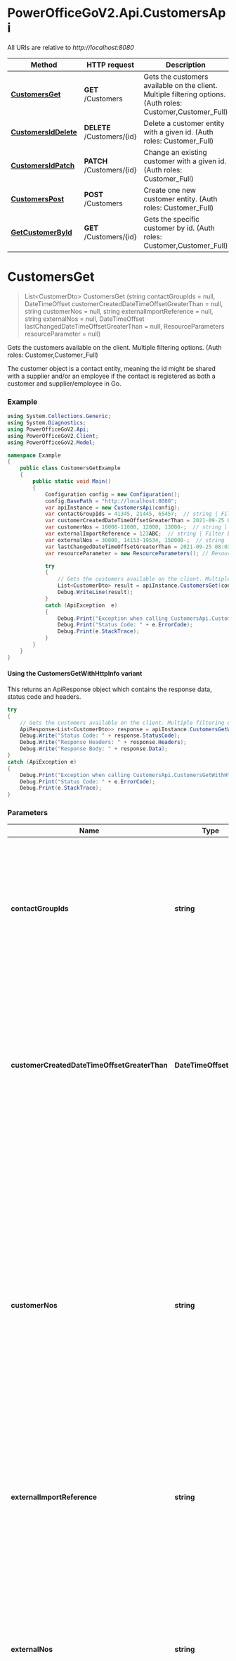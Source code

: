 # PowerOfficeGoV2.Api.CustomersApi

All URIs are relative to *http://localhost:8080*

| Method | HTTP request | Description |
|--------|--------------|-------------|
| [**CustomersGet**](CustomersApi.md#customersget) | **GET** /Customers | Gets the customers available on the client. Multiple filtering options. (Auth roles: Customer,Customer_Full) |
| [**CustomersIdDelete**](CustomersApi.md#customersiddelete) | **DELETE** /Customers/{id} | Delete a customer entity with a given id. (Auth roles: Customer_Full) |
| [**CustomersIdPatch**](CustomersApi.md#customersidpatch) | **PATCH** /Customers/{id} | Change an existing customer with a given id. (Auth roles: Customer_Full) |
| [**CustomersPost**](CustomersApi.md#customerspost) | **POST** /Customers | Create one new customer entity. (Auth roles: Customer_Full) |
| [**GetCustomerById**](CustomersApi.md#getcustomerbyid) | **GET** /Customers/{id} | Gets the specific customer by id. (Auth roles: Customer,Customer_Full) |

<a id="customersget"></a>
# **CustomersGet**
> List&lt;CustomerDto&gt; CustomersGet (string contactGroupIds = null, DateTimeOffset customerCreatedDateTimeOffsetGreaterThan = null, string customerNos = null, string externalImportReference = null, string externalNos = null, DateTimeOffset lastChangedDateTimeOffsetGreaterThan = null, ResourceParameters resourceParameter = null)

Gets the customers available on the client. Multiple filtering options. (Auth roles: Customer,Customer_Full)

The customer object is a contact entity, meaning the id might be shared with a supplier and/or an employee if the contact is registered as both a customer and supplier/employee in Go.

### Example
```csharp
using System.Collections.Generic;
using System.Diagnostics;
using PowerOfficeGoV2.Api;
using PowerOfficeGoV2.Client;
using PowerOfficeGoV2.Model;

namespace Example
{
    public class CustomersGetExample
    {
        public static void Main()
        {
            Configuration config = new Configuration();
            config.BasePath = "http://localhost:8080";
            var apiInstance = new CustomersApi(config);
            var contactGroupIds = 41345, 21445, 65457;  // string | Filter by contact group IDs. Separate by comma [,] to filter on multiple contact group IDs. If null or whitespace, all customers with or without contact group IDs are returned (filter is not used). (optional) 
            var customerCreatedDateTimeOffsetGreaterThan = 2021-09-25 08:03:00.1234567 -00:00;  // DateTimeOffset | Filter by the customer created timestamp property. This filtering will return all customers with a created timestamp greater than the timestamp provided. Can be used when polling for new entries from Go. Timestamp not inclusive. (optional) 
            var customerNos = 10000-11000, 12000, 13000-;  // string | Filter by customer numbers. Separate by comma [,] to filter on multiple customer numbers. A range of numbers can be specified using dash/hyphen [-]. For example \"10000-11000, 12000, 13000-\" will result in customers with numbers from and including 10000 to 11000, 12000, 13000 and all above will be returned. If null or whitespace, the filter is not used. (optional) 
            var externalImportReference = 123ABC;  // string | Filter by external import reference. If null or whitespace, the filter is not used. (optional) 
            var externalNos = 30000, 14153-19534, 150000-;  // string | Filter by customer external numbers. SearchString should be in the form of \"30000, 14153-19534, 150000-\" where values for 30000, between (inclusive) 14153-19534 and all over 150000 (inclusive) will be retrieved. If filterString is null or whitespace, query is returned as is. (optional) 
            var lastChangedDateTimeOffsetGreaterThan = 2021-09-25 08:03:00.1234567 -00:00;  // DateTimeOffset | Filter by the last changed timestamp property. This filtering will return all customers with a last changed timestamp greater than the timestamp provided. Can be used when polling for new entries. If used, changed customers should replace what was previously stored in the external system. Date not inclusive. (optional) 
            var resourceParameter = new ResourceParameters(); // ResourceParameters |  (optional) 

            try
            {
                // Gets the customers available on the client. Multiple filtering options. (Auth roles: Customer,Customer_Full)
                List<CustomerDto> result = apiInstance.CustomersGet(contactGroupIds, customerCreatedDateTimeOffsetGreaterThan, customerNos, externalImportReference, externalNos, lastChangedDateTimeOffsetGreaterThan, resourceParameter);
                Debug.WriteLine(result);
            }
            catch (ApiException  e)
            {
                Debug.Print("Exception when calling CustomersApi.CustomersGet: " + e.Message);
                Debug.Print("Status Code: " + e.ErrorCode);
                Debug.Print(e.StackTrace);
            }
        }
    }
}
```

#### Using the CustomersGetWithHttpInfo variant
This returns an ApiResponse object which contains the response data, status code and headers.

```csharp
try
{
    // Gets the customers available on the client. Multiple filtering options. (Auth roles: Customer,Customer_Full)
    ApiResponse<List<CustomerDto>> response = apiInstance.CustomersGetWithHttpInfo(contactGroupIds, customerCreatedDateTimeOffsetGreaterThan, customerNos, externalImportReference, externalNos, lastChangedDateTimeOffsetGreaterThan, resourceParameter);
    Debug.Write("Status Code: " + response.StatusCode);
    Debug.Write("Response Headers: " + response.Headers);
    Debug.Write("Response Body: " + response.Data);
}
catch (ApiException e)
{
    Debug.Print("Exception when calling CustomersApi.CustomersGetWithHttpInfo: " + e.Message);
    Debug.Print("Status Code: " + e.ErrorCode);
    Debug.Print(e.StackTrace);
}
```

### Parameters

| Name | Type | Description | Notes |
|------|------|-------------|-------|
| **contactGroupIds** | **string** | Filter by contact group IDs. Separate by comma [,] to filter on multiple contact group IDs. If null or whitespace, all customers with or without contact group IDs are returned (filter is not used). | [optional]  |
| **customerCreatedDateTimeOffsetGreaterThan** | **DateTimeOffset** | Filter by the customer created timestamp property. This filtering will return all customers with a created timestamp greater than the timestamp provided. Can be used when polling for new entries from Go. Timestamp not inclusive. | [optional]  |
| **customerNos** | **string** | Filter by customer numbers. Separate by comma [,] to filter on multiple customer numbers. A range of numbers can be specified using dash/hyphen [-]. For example \&quot;10000-11000, 12000, 13000-\&quot; will result in customers with numbers from and including 10000 to 11000, 12000, 13000 and all above will be returned. If null or whitespace, the filter is not used. | [optional]  |
| **externalImportReference** | **string** | Filter by external import reference. If null or whitespace, the filter is not used. | [optional]  |
| **externalNos** | **string** | Filter by customer external numbers. SearchString should be in the form of \&quot;30000, 14153-19534, 150000-\&quot; where values for 30000, between (inclusive) 14153-19534 and all over 150000 (inclusive) will be retrieved. If filterString is null or whitespace, query is returned as is. | [optional]  |
| **lastChangedDateTimeOffsetGreaterThan** | **DateTimeOffset** | Filter by the last changed timestamp property. This filtering will return all customers with a last changed timestamp greater than the timestamp provided. Can be used when polling for new entries. If used, changed customers should replace what was previously stored in the external system. Date not inclusive. | [optional]  |
| **resourceParameter** | [**ResourceParameters**](ResourceParameters.md) |  | [optional]  |

### Return type

[**List&lt;CustomerDto&gt;**](CustomerDto.md)

### Authorization

No authorization required

### HTTP request headers

 - **Content-Type**: Not defined
 - **Accept**: application/json


### HTTP response details
| Status code | Description | Response headers |
|-------------|-------------|------------------|
| **200** | Given when resource returned successfully |  -  |
| **204** | Given when there is no content to return (response body is empty) |  -  |
| **400** | Given when request is badly formatted |  -  |
| **404** | Given when resource was not found |  -  |
| **401** | Given when request is unauthorized (Access Token is missing or invalid) |  -  |
| **403** | Given when request is forbidden (Integration does not have required permission to use endpoint) |  -  |
| **429** | Given when request is throttled (too many requests) |  -  |
| **0** | When request is not processed correctly a ProblemDetail object is returned |  -  |

[[Back to top]](#) [[Back to API list]](../../README.md#documentation-for-api-endpoints) [[Back to Model list]](../../README.md#documentation-for-models) [[Back to README]](../../README.md)

<a id="customersiddelete"></a>
# **CustomersIdDelete**
> void CustomersIdDelete (long id)

Delete a customer entity with a given id. (Auth roles: Customer_Full)

If the customer have links to transactions or other entities, or if the contact is an active supplier/employee, this operation cannot be performed.

### Example
```csharp
using System.Collections.Generic;
using System.Diagnostics;
using PowerOfficeGoV2.Api;
using PowerOfficeGoV2.Client;
using PowerOfficeGoV2.Model;

namespace Example
{
    public class CustomersIdDeleteExample
    {
        public static void Main()
        {
            Configuration config = new Configuration();
            config.BasePath = "http://localhost:8080";
            var apiInstance = new CustomersApi(config);
            var id = 12345;  // long | The id of the customer to delete.

            try
            {
                // Delete a customer entity with a given id. (Auth roles: Customer_Full)
                apiInstance.CustomersIdDelete(id);
            }
            catch (ApiException  e)
            {
                Debug.Print("Exception when calling CustomersApi.CustomersIdDelete: " + e.Message);
                Debug.Print("Status Code: " + e.ErrorCode);
                Debug.Print(e.StackTrace);
            }
        }
    }
}
```

#### Using the CustomersIdDeleteWithHttpInfo variant
This returns an ApiResponse object which contains the response data, status code and headers.

```csharp
try
{
    // Delete a customer entity with a given id. (Auth roles: Customer_Full)
    apiInstance.CustomersIdDeleteWithHttpInfo(id);
}
catch (ApiException e)
{
    Debug.Print("Exception when calling CustomersApi.CustomersIdDeleteWithHttpInfo: " + e.Message);
    Debug.Print("Status Code: " + e.ErrorCode);
    Debug.Print(e.StackTrace);
}
```

### Parameters

| Name | Type | Description | Notes |
|------|------|-------------|-------|
| **id** | **long** | The id of the customer to delete. |  |

### Return type

void (empty response body)

### Authorization

No authorization required

### HTTP request headers

 - **Content-Type**: Not defined
 - **Accept**: application/json


### HTTP response details
| Status code | Description | Response headers |
|-------------|-------------|------------------|
| **200** | Given when customer is deleted |  -  |
| **404** | Given when resource was not found |  -  |
| **409** | Given when resource is in use and cannot be deleted |  -  |
| **401** | Given when request is unauthorized (Access Token is missing or invalid) |  -  |
| **403** | Given when request is forbidden (Integration does not have required permission to use endpoint) |  -  |
| **429** | Given when request is throttled (too many requests) |  -  |
| **0** | When request is not processed correctly a ProblemDetail object is returned |  -  |

[[Back to top]](#) [[Back to API list]](../../README.md#documentation-for-api-endpoints) [[Back to Model list]](../../README.md#documentation-for-models) [[Back to README]](../../README.md)

<a id="customersidpatch"></a>
# **CustomersIdPatch**
> CustomerDto CustomersIdPatch (long id, List<Operation> operation = null)

Change an existing customer with a given id. (Auth roles: Customer_Full)

### Example
```csharp
using System.Collections.Generic;
using System.Diagnostics;
using PowerOfficeGoV2.Api;
using PowerOfficeGoV2.Client;
using PowerOfficeGoV2.Model;

namespace Example
{
    public class CustomersIdPatchExample
    {
        public static void Main()
        {
            Configuration config = new Configuration();
            config.BasePath = "http://localhost:8080";
            var apiInstance = new CustomersApi(config);
            var id = 12345;  // long | The id of the customer.
            var operation = new List<Operation>(); // List<Operation> | JSON Patch structure for updating a Customer. See CustomerPatchDto schema for all available properties. For more information on JSON patch and the various operations allowed, check out: https://datatracker.ietf.org/doc/html/rfc6902 (optional) 

            try
            {
                // Change an existing customer with a given id. (Auth roles: Customer_Full)
                CustomerDto result = apiInstance.CustomersIdPatch(id, operation);
                Debug.WriteLine(result);
            }
            catch (ApiException  e)
            {
                Debug.Print("Exception when calling CustomersApi.CustomersIdPatch: " + e.Message);
                Debug.Print("Status Code: " + e.ErrorCode);
                Debug.Print(e.StackTrace);
            }
        }
    }
}
```

#### Using the CustomersIdPatchWithHttpInfo variant
This returns an ApiResponse object which contains the response data, status code and headers.

```csharp
try
{
    // Change an existing customer with a given id. (Auth roles: Customer_Full)
    ApiResponse<CustomerDto> response = apiInstance.CustomersIdPatchWithHttpInfo(id, operation);
    Debug.Write("Status Code: " + response.StatusCode);
    Debug.Write("Response Headers: " + response.Headers);
    Debug.Write("Response Body: " + response.Data);
}
catch (ApiException e)
{
    Debug.Print("Exception when calling CustomersApi.CustomersIdPatchWithHttpInfo: " + e.Message);
    Debug.Print("Status Code: " + e.ErrorCode);
    Debug.Print(e.StackTrace);
}
```

### Parameters

| Name | Type | Description | Notes |
|------|------|-------------|-------|
| **id** | **long** | The id of the customer. |  |
| **operation** | [**List&lt;Operation&gt;**](Operation.md) | JSON Patch structure for updating a Customer. See CustomerPatchDto schema for all available properties. For more information on JSON patch and the various operations allowed, check out: https://datatracker.ietf.org/doc/html/rfc6902 | [optional]  |

### Return type

[**CustomerDto**](CustomerDto.md)

### Authorization

No authorization required

### HTTP request headers

 - **Content-Type**: application/json-patch+json
 - **Accept**: application/json


### HTTP response details
| Status code | Description | Response headers |
|-------------|-------------|------------------|
| **200** | Given when resource was successfully updated |  -  |
| **400** | Given when request is badly formatted |  -  |
| **404** | Given when resource was not found |  -  |
| **401** | Given when request is unauthorized (Access Token is missing or invalid) |  -  |
| **403** | Given when request is forbidden (Integration does not have required permission to use endpoint) |  -  |
| **429** | Given when request is throttled (too many requests) |  -  |
| **0** | When request is not processed correctly a ProblemDetail object is returned |  -  |

[[Back to top]](#) [[Back to API list]](../../README.md#documentation-for-api-endpoints) [[Back to Model list]](../../README.md#documentation-for-models) [[Back to README]](../../README.md)

<a id="customerspost"></a>
# **CustomersPost**
> CustomerDto CustomersPost (CustomerPostDto customerPostDto = null)

Create one new customer entity. (Auth roles: Customer_Full)

If successful, the new entity will be returned with an id which is unique and can be used to reference the created object in relevant requests.

### Example
```csharp
using System.Collections.Generic;
using System.Diagnostics;
using PowerOfficeGoV2.Api;
using PowerOfficeGoV2.Client;
using PowerOfficeGoV2.Model;

namespace Example
{
    public class CustomersPostExample
    {
        public static void Main()
        {
            Configuration config = new Configuration();
            config.BasePath = "http://localhost:8080";
            var apiInstance = new CustomersApi(config);
            var customerPostDto = new CustomerPostDto(); // CustomerPostDto |  (optional) 

            try
            {
                // Create one new customer entity. (Auth roles: Customer_Full)
                CustomerDto result = apiInstance.CustomersPost(customerPostDto);
                Debug.WriteLine(result);
            }
            catch (ApiException  e)
            {
                Debug.Print("Exception when calling CustomersApi.CustomersPost: " + e.Message);
                Debug.Print("Status Code: " + e.ErrorCode);
                Debug.Print(e.StackTrace);
            }
        }
    }
}
```

#### Using the CustomersPostWithHttpInfo variant
This returns an ApiResponse object which contains the response data, status code and headers.

```csharp
try
{
    // Create one new customer entity. (Auth roles: Customer_Full)
    ApiResponse<CustomerDto> response = apiInstance.CustomersPostWithHttpInfo(customerPostDto);
    Debug.Write("Status Code: " + response.StatusCode);
    Debug.Write("Response Headers: " + response.Headers);
    Debug.Write("Response Body: " + response.Data);
}
catch (ApiException e)
{
    Debug.Print("Exception when calling CustomersApi.CustomersPostWithHttpInfo: " + e.Message);
    Debug.Print("Status Code: " + e.ErrorCode);
    Debug.Print(e.StackTrace);
}
```

### Parameters

| Name | Type | Description | Notes |
|------|------|-------------|-------|
| **customerPostDto** | [**CustomerPostDto**](CustomerPostDto.md) |  | [optional]  |

### Return type

[**CustomerDto**](CustomerDto.md)

### Authorization

No authorization required

### HTTP request headers

 - **Content-Type**: application/json-patch+json, application/json, text/json, application/*+json
 - **Accept**: application/json


### HTTP response details
| Status code | Description | Response headers |
|-------------|-------------|------------------|
| **201** | Given when resource was successfully created. |  -  |
| **400** | Given when request is badly formatted. |  -  |
| **404** | Given when resource was not found |  -  |
| **401** | Given when request is unauthorized (Access Token is missing or invalid) |  -  |
| **403** | Given when request is forbidden (Integration does not have required permission to use endpoint) |  -  |
| **429** | Given when request is throttled (too many requests) |  -  |
| **0** | When request is not processed correctly a ProblemDetail object is returned |  -  |

[[Back to top]](#) [[Back to API list]](../../README.md#documentation-for-api-endpoints) [[Back to Model list]](../../README.md#documentation-for-models) [[Back to README]](../../README.md)

<a id="getcustomerbyid"></a>
# **GetCustomerById**
> CustomerDto GetCustomerById (long id)

Gets the specific customer by id. (Auth roles: Customer,Customer_Full)

The customer object is a contact entity, meaning the id might be shared with a supplier and/or an employee if the contact is registered as both a customer and supplier/employee in Go.

### Example
```csharp
using System.Collections.Generic;
using System.Diagnostics;
using PowerOfficeGoV2.Api;
using PowerOfficeGoV2.Client;
using PowerOfficeGoV2.Model;

namespace Example
{
    public class GetCustomerByIdExample
    {
        public static void Main()
        {
            Configuration config = new Configuration();
            config.BasePath = "http://localhost:8080";
            var apiInstance = new CustomersApi(config);
            var id = 12345;  // long | The id of the customer.

            try
            {
                // Gets the specific customer by id. (Auth roles: Customer,Customer_Full)
                CustomerDto result = apiInstance.GetCustomerById(id);
                Debug.WriteLine(result);
            }
            catch (ApiException  e)
            {
                Debug.Print("Exception when calling CustomersApi.GetCustomerById: " + e.Message);
                Debug.Print("Status Code: " + e.ErrorCode);
                Debug.Print(e.StackTrace);
            }
        }
    }
}
```

#### Using the GetCustomerByIdWithHttpInfo variant
This returns an ApiResponse object which contains the response data, status code and headers.

```csharp
try
{
    // Gets the specific customer by id. (Auth roles: Customer,Customer_Full)
    ApiResponse<CustomerDto> response = apiInstance.GetCustomerByIdWithHttpInfo(id);
    Debug.Write("Status Code: " + response.StatusCode);
    Debug.Write("Response Headers: " + response.Headers);
    Debug.Write("Response Body: " + response.Data);
}
catch (ApiException e)
{
    Debug.Print("Exception when calling CustomersApi.GetCustomerByIdWithHttpInfo: " + e.Message);
    Debug.Print("Status Code: " + e.ErrorCode);
    Debug.Print(e.StackTrace);
}
```

### Parameters

| Name | Type | Description | Notes |
|------|------|-------------|-------|
| **id** | **long** | The id of the customer. |  |

### Return type

[**CustomerDto**](CustomerDto.md)

### Authorization

No authorization required

### HTTP request headers

 - **Content-Type**: Not defined
 - **Accept**: application/json


### HTTP response details
| Status code | Description | Response headers |
|-------------|-------------|------------------|
| **200** | Given when resource returned successfully |  -  |
| **404** | Given when resource was not found |  -  |
| **401** | Given when request is unauthorized (Access Token is missing or invalid) |  -  |
| **403** | Given when request is forbidden (Integration does not have required permission to use endpoint) |  -  |
| **429** | Given when request is throttled (too many requests) |  -  |
| **0** | When request is not processed correctly a ProblemDetail object is returned |  -  |

[[Back to top]](#) [[Back to API list]](../../README.md#documentation-for-api-endpoints) [[Back to Model list]](../../README.md#documentation-for-models) [[Back to README]](../../README.md)

